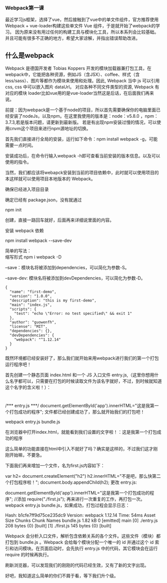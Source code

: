 ### Webpack第一课

最近学习js框架，选择了vue，然后接触到了vue中的单文件组件，官方推荐使用 Webpack + vue-loader构建这些单文件 Vue 组件，于是就开始了webpack的学习。 因为原来没有用过任何的构建工具与模块化工具，所以本系列会比较基础。并且可能有很多不正确的地方，希望大家谅解，并指出错误帮助改进。

##	什么是webpack

Webpack 是德国开发者 Tobias Koppers 开发的模块加载器兼打包工具，在webpack中，它能把各种资源，例如JS（含JSX）、coffee、样式（含less/sass）、图片等都作为模块来使用和处理。因此, Webpack 当中 js 可以引用 css, css 中可以嵌入图片 dataUrl。 对应各种不同文件类型的资源, Webpack 有对应的模块 loader比如vue用的是vue-loader当然这是后话，在后面我们再来说。

前提：因为webpack是一个基于node的项目，所以首先需要确保你的电脑里面已经安装了nodeJs，以及npm。在这里我使用的版本是：node：v5.8.0 ，npm：3.7.3,若是版本问题，请更新到最新版。 若是有出现npm安装过慢的情况，可以使用cnvm这个项目来进行npm源地址的切换。

首先我们直接进行全局的安装，运行如下命令：npm install webpack -g，可能需要一点时间。

安装成功后，在命令行输入webpack -h即可查看当前安装的版本信息。以及可以使用的指令。

当然，我们都应该将webapck安装到当前的项目依赖中，此时就可以使用项目的本这样就可以使用项目本地版本的 Webpack。

确保已经进入项目目录

确定已经有 package.json，没有就通过

npm init 

创建，直接一路回车就好，后面再来详细说里面的内容。

安装 webpack 依赖

npm install webpack --save-dev

简单的写法：	
缩写形式 
npm i webpack -D

–save：模块名将被添加到dependencies，可以简化为参数-S。

–save-dev: 模块名将被添加到devDependencies，可以简化为参数-D。

	{
	  "name": "first-demo",
	  "version": "1.0.0",
	  "description": "this is my first-demo",
	  "main": "index.js",
	  "scripts": {
	    "test": "echo \"Error: no test specified\" && exit 1"
	  },
	  "author": "guowenfh",
	  "license": "MIT",
	  "dependencies": {},
	  "devDependencies": {
	    "webpack": "^1.12.14"
	  }
	}

既然环境都已经安装好了，那么我们就开始来用webpack进行我们的第一个打包运行程序吧！

首先创建一个静态页面 index.html 和一个 JS 入口文件 entry.js,（这里你想用什么名字都可以，只需要在打包的时候读取文件为该名字就好，不过，到时候就知道这个名字的含义啦！）：

<!-- index.html -->
<html>
<head>
    <meta charset="utf-8">
</head>
<body>
    <h1 id="app"></h1>
    <script src="bundle.js"></script>
    <!-- 注意这里引入的不是我们创建的文件，而是用webpack生成的文件 -->
</body>
</html>
/*** entry.js ***/
document.getElementById('app').innerHTML="这是我第一个打包成功的程序";
文件都已经创建成功了，那么就开始我们的打包吧！

webpack entry.js bundle.js

在浏览器中打开index.html，就能看到我们设置的文字啦！：这是我第一个打包成功的程序

这么简单的功能直接在html中引入不就好了吗？确实是这样的，不过我们这才刚刚开始嘛，不要急。

下面我们再来增加一个文件，名为first.js内容如下：

var h2= document.createElement("h2")
h2.innerHTML="不是吧，那么快第二个打包程序啦！";
document.body.appendChild(h2);
更改 entry.js:

document.getElementById('app').innerHTML="这是我第一个打包成功的程序";
//添加
require("./first.js");
再来进行一次重复的工作，再打包一次。webpack entry.js bundle.js，如果成功，打包过程会显示日志：

Hash: b1cfe7ff9d75ce235dc9
Version: webpack 1.12.14
Time: 54ms
    Asset     Size  Chunks             Chunk Names
bundle.js  1.82 kB       0  [emitted]  main
   [0] ./entry.js 208 bytes {0} [built]
   [1] ./first.js 145 bytes {0} [built]

Webpack 会分析入口文件，解析包含依赖关系的各个文件。这些文件（模块）都打包到 bundle.js 。Webpack 会给每个模块分配一个唯一的 id 并通过这个 id 索引和访问模块。在页面启动时，会先执行 entry.js 中的代码，其它模块会在运行 require 的时候再执行。

刷新浏览器，可以发现我们的刚刚的代码已经生效，又有了新的文字出现。

好吧，我知道这么简单的你们不屑于看，等下我们升个级。